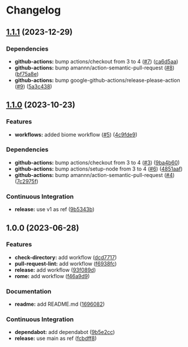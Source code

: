 # Changelog

## [1.1.1](https://github.com/necko-actions/reusable-workflows/compare/v1.1.0...v1.1.1) (2023-12-29)


### Dependencies

* **github-actions:** bump actions/checkout from 3 to 4 ([#7](https://github.com/necko-actions/reusable-workflows/issues/7)) ([ca6d5aa](https://github.com/necko-actions/reusable-workflows/commit/ca6d5aa16278f1c2390f62eddedc925f3783f384))
* **github-actions:** bump amannn/action-semantic-pull-request ([#8](https://github.com/necko-actions/reusable-workflows/issues/8)) ([bf75a8e](https://github.com/necko-actions/reusable-workflows/commit/bf75a8e72fefe99d1b745b820a8f274e8cc821eb))
* **github-actions:** bump google-github-actions/release-please-action ([#9](https://github.com/necko-actions/reusable-workflows/issues/9)) ([5a3c438](https://github.com/necko-actions/reusable-workflows/commit/5a3c4389f8e9f5f1a0a06450f07847a18c85c112))

## [1.1.0](https://github.com/necko-actions/reusable-workflows/compare/v1.0.0...v1.1.0) (2023-10-23)


### Features

* **workflows:** added biome workflow ([#5](https://github.com/necko-actions/reusable-workflows/issues/5)) ([4c9fde9](https://github.com/necko-actions/reusable-workflows/commit/4c9fde9374dcdba09cd0788e59b02abbbf5d035a))


### Dependencies

* **github-actions:** bump actions/checkout from 3 to 4 ([#3](https://github.com/necko-actions/reusable-workflows/issues/3)) ([9ba4b60](https://github.com/necko-actions/reusable-workflows/commit/9ba4b6089636241839f9f90c94281ec7bc537c01))
* **github-actions:** bump actions/setup-node from 3 to 4 ([#6](https://github.com/necko-actions/reusable-workflows/issues/6)) ([4851aaf](https://github.com/necko-actions/reusable-workflows/commit/4851aaffecf817e5a7c0a3605fa1768272b1c546))
* **github-actions:** bump amannn/action-semantic-pull-request ([#4](https://github.com/necko-actions/reusable-workflows/issues/4)) ([7c2975f](https://github.com/necko-actions/reusable-workflows/commit/7c2975f485963b4cd1be8cba1152bc50fd98b15c))


### Continuous Integration

* **release:** use v1 as ref ([9b5343b](https://github.com/necko-actions/reusable-workflows/commit/9b5343b43520f6b15b37d6b985804a962a401c08))

## 1.0.0 (2023-06-28)


### Features

* **check-directory:** add workflow ([dcd7717](https://github.com/necko-actions/reusable-workflows/commit/dcd7717ba3e17530120d93d70b70958992029c7e))
* **pull-request-lint:** add workflow ([f6938fc](https://github.com/necko-actions/reusable-workflows/commit/f6938fc0e0972b73557e14b528fe82eb019e1a9e))
* **release:** add workflow ([93f089d](https://github.com/necko-actions/reusable-workflows/commit/93f089d685f8a9fef27fc4211992e30f70e4493b))
* **rome:** add workflow ([f46a9d9](https://github.com/necko-actions/reusable-workflows/commit/f46a9d9b0daf9a3b6c5d59fb297d7959657eee87))


### Documentation

* **readme:** add README.md ([1696082](https://github.com/necko-actions/reusable-workflows/commit/16960824420cf1957a49829227b9c42c03342c8f))


### Continuous Integration

* **dependabot:** add dependabot ([9b5e2cc](https://github.com/necko-actions/reusable-workflows/commit/9b5e2ccd323b8afdeade035379133ff13412ea2d))
* **release:** use main as ref ([fcbdff8](https://github.com/necko-actions/reusable-workflows/commit/fcbdff8965cc4b91ab55fb76cfc53f79f156bb37))
